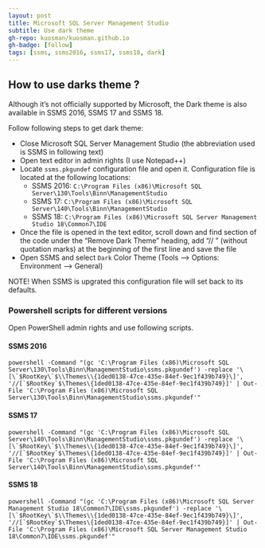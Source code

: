 ```yaml
---
layout: post
title: Microsoft SQL Server Management Studio
subtitle: Use dark theme
gh-repo: kuosman/kuosman.github.io
gh-badge: [follow]
tags: [ssms, ssms2016, ssms17, ssms18, dark]
---
```


## How to use darks theme ?

Although it’s not officially supported by Microsoft, the Dark theme is also available in SSMS 2016, SSMS 17 and SSMS 18.

Follow following steps to get dark theme:
* Close Microsoft SQL Server Management Studio (the abbreviation used is SSMS in following text)
* Open text editor in admin rights (I use Notepad++)
* Locate `ssms.pkgundef` configuration file and open it. Configuration file is located at the following locations:
    * SSMS 2016: `C:\Program Files (x86)\Microsoft SQL Server\130\Tools\Binn\ManagementStudio`
    * SSMS 17: `C:\Program Files (x86)\Microsoft SQL Server\140\Tools\Binn\ManagementStudio`
    * SSMS 18: `C:\Program Files (x86)\Microsoft SQL Server Management Studio 18\Common7\IDE`
* Once the file is opened in the text editor, scroll down and find section of the code under the “Remove Dark Theme” heading, add “// ” (without quotation marks) at the beginning of the first line and save the file
* Open SSMS and select `Dark` Color Theme (Tools --> Options: Environment --> General)

NOTE! When SSMS is upgrated this configuration file will set back to its defaults.



### Powershell scripts for different versions

Open PowerShell admin rights and use following scripts.

#### SSMS 2016
```
powershell -Command "(gc 'C:\Program Files (x86)\Microsoft SQL Server\130\Tools\Binn\ManagementStudio\ssms.pkgundef') -replace '\[\`$RootKey\`$\\Themes\\{1ded0138-47ce-435e-84ef-9ec1f439b749}\]', '//[`$RootKey`$\Themes\{1ded0138-47ce-435e-84ef-9ec1f439b749}]' | Out-File 'C:\Program Files (x86)\Microsoft SQL Server\130\Tools\Binn\ManagementStudio\ssms.pkgundef'"
```

#### SSMS 17
```
powershell -Command "(gc 'C:\Program Files (x86)\Microsoft SQL Server\140\Tools\Binn\ManagementStudio\ssms.pkgundef') -replace '\[\`$RootKey\`$\\Themes\\{1ded0138-47ce-435e-84ef-9ec1f439b749}\]', '//[`$RootKey`$\Themes\{1ded0138-47ce-435e-84ef-9ec1f439b749}]' | Out-File 'C:\Program Files (x86)\Microsoft SQL Server\140\Tools\Binn\ManagementStudio\ssms.pkgundef'"
```

#### SSMS 18
```
powershell -Command "(gc 'C:\Program Files (x86)\Microsoft SQL Server Management Studio 18\Common7\IDE\ssms.pkgundef') -replace '\[\`$RootKey\`$\\Themes\\{1ded0138-47ce-435e-84ef-9ec1f439b749}\]', '//[`$RootKey`$\Themes\{1ded0138-47ce-435e-84ef-9ec1f439b749}]' | Out-File 'C:\Program Files (x86)\Microsoft SQL Server Management Studio 18\Common7\IDE\ssms.pkgundef'"
```